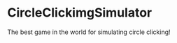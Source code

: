 CircleClickimgSimulator
=======================

The best game in the world for simulating circle clicking!
